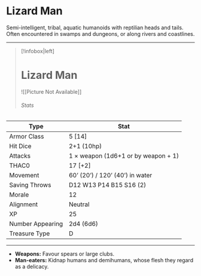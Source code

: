 # Lizard Man

Semi-intelligent, tribal, aquatic humanoids with reptilian heads and tails. Often encountered in swamps and dungeons, or along rivers and coastlines.

------
> [!infobox|left] 
>  # Lizard Man 
>  ![[Picture Not Available]] 
>  ###### Stats 
| Type                    | Stat        |
| ---------------- | ------------------------------ | 
| Armor Class     | 5 [14]                              |
| Hit Dice         | 2+1 (10hp)                          |
| Attacks          | 1 × weapon (1d6+1 or by weapon + 1) |
| THAC0            | 17 [+2]                             |
| Movement         | 60’ (20’) / 120’ (40’) in water     |
| Saving Throws    | D12 W13 P14 B15 S16 (2)             |
| Morale           | 12                                  |
| Alignment        | Neutral                             |
| XP               | 25                                  |
| Number Appearing | 2d4 (6d6)                           |
| Treasure Type    | D                                   |

------

- **Weapons:** Favour spears or large clubs.
- **Man-eaters:** Kidnap humans and demihumans, whose flesh they regard as a delicacy.